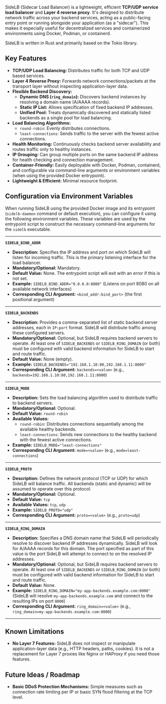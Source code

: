 SideLB (Sidecar Load Balancer) is a lightweight, efficient **TCP/UDP service load balancer** and **Layer 4 reverse proxy**.
It's designed to distribute network traffic across your backend services, acting as a public-facing entry point or running alongside your application (as a "sidecar"). This makes it especially useful for decentralized services and containerized environments using Docker, Podman, or containerd.

SideLB is written in Rust and primarily based on the Tokio library.

## Key Features

-   **TCP/UDP Load Balancing:** Distributes traffic for both TCP and UDP based services.
-   **Layer 4 Reverse Proxy:** Forwards network connections/packets at the transport layer without inspecting application-layer data.
-   **Flexible Backend Discovery:**
    -   **Dynamic DNS (`ring_domain`):** Discovers backend instances by resolving a domain name (A/AAAA records).
    -   **Static IP List:** Allows specification of fixed backend IP addresses.
    -   **Unified Pool:** Treats dynamically discovered and statically listed backends as a single pool for load balancing.
-   **Load Balancing Algorithms:**
    -   `round-robin`: Evenly distributes connections.
    -   `least-connections`: Sends traffic to the server with the fewest active connections.
-   **Health Monitoring:** Continuously checks backend server availability and routes traffic only to healthy instances.
-   **IP Grouping:** Can group multiple ports on the same backend IP address for health checking and connection management.
-   **Container-Friendly:** Easily deployable with Docker, Podman, containerd, and configurable via command-line arguments or environment variables (when using the provided Docker entrypoint).
-   **Lightweight & Efficient:** Minimal resource footprint.

## Configuration via Environment Variables

When running SideLB using the provided Docker image and its entrypoint (`sidelb-daemon` command or default execution), you can configure it using the following environment variables. These variables are used by the entrypoint script to construct the necessary command-line arguments for the `sidelb` executable.

---

**`SIDELB_BIND_ADDR`**

* **Description:** Specifies the IP address and port on which SideLB will listen for incoming traffic. This is the primary listening interface for the load balancer.
* **Mandatory/Optional:** Mandatory.
* **Default Value:** None. The entrypoint script will exit with an error if this is not set.
* **Example:** `SIDELB_BIND_ADDR="0.0.0.0:8080"` (Listens on port 8080 on all available network interfaces)
* **Corresponding CLI Argument:** `<bind_addr:bind_port>` (the first positional argument)

---

**`SIDELB_BACKENDS`**

* **Description:** Provides a comma-separated list of static backend server addresses, each in `IP:port` format. SideLB will distribute traffic among these configured servers.
* **Mandatory/Optional:** Optional, but SideLB requires backend servers to operate. At least one of `SIDELB_BACKENDS` or `SIDELB_RING_DOMAIN` (or both) must be configured with valid backend information for SideLB to start and route traffic.
* **Default Value:** None (empty).
* **Example:** `SIDELB_BACKENDS="192.168.1.10:80,192.168.1.11:8000"`
* **Corresponding CLI Argument:** `backends=<value>` (e.g., `backends=192.168.1.10:80,192.168.1.11:8000`)

---

**`SIDELB_MODE`**

* **Description:** Sets the load balancing algorithm used to distribute traffic to backend servers.
* **Mandatory/Optional:** Optional.
* **Default Value:** `round-robin`
* **Available Values:**
    * `round-robin`: Distributes connections sequentially among the available healthy backends.
    * `least-connections`: Sends new connections to the healthy backend with the fewest active connections.
* **Example:** `SIDELB_MODE="least-connections"`
* **Corresponding CLI Argument:** `mode=<value>` (e.g., `mode=least-connections`)

---

**`SIDELB_PROTO`**

* **Description:** Defines the network protocol (TCP or UDP) for which SideLB will balance traffic. All backends (static and dynamic) will be assumed to operate over this protocol.
* **Mandatory/Optional:** Optional.
* **Default Value:** `tcp`
* **Available Values:** `tcp`, `udp`
* **Example:** `SIDELB_PROTO="udp"`
* **Corresponding CLI Argument:** `proto=<value>` (e.g., `proto=udp`)

---

**`SIDELB_RING_DOMAIN`**

* **Description:** Specifies a DNS domain name that SideLB will periodically resolve to discover backend IP addresses dynamically. SideLB will look for A/AAAA records for this domain. The port specified as part of this value is the port SideLB will attempt to connect to on the resolved IP addresses.
* **Mandatory/Optional:** Optional, but SideLB requires backend servers to operate. At least one of `SIDELB_BACKENDS` or `SIDELB_RING_DOMAIN` (or both) must be configured with valid backend information for SideLB to start and route traffic.
* **Default Value:** None.
* **Example:** `SIDELB_RING_DOMAIN="my-app-backends.example.com:8000"` (SideLB will resolve `my-app-backends.example.com` and connect to the resulting IPs on port `8000`)
* **Corresponding CLI Argument:** `ring_domain=<value>` (e.g., `ring_domain=my-app-backends.example.com:8000`)

---

## Known Limitations

-   **No Layer 7 Features:** SideLB does not inspect or manipulate application-layer data (e.g., HTTP headers, paths, cookies).
    It is not a replacement for Layer 7 proxies like Nginx or HAProxy if you need those features.

## Future Ideas / Roadmap

-   **Basic DDoS Protection Mechanisms:** Simple measures such as connection rate limiting per IP or basic SYN flood filtering at the TCP level.
